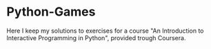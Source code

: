 # Python-Games
Here I keep my solutions to exercises for a course "An Introduction to Interactive Programming in Python", provided trough Coursera. 
